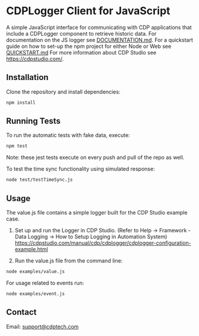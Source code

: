 # CDPLogger Client for JavaScript

A simple JavaScript interface for communicating with CDP applications that include a CDPLogger component to retrieve historic data. 
For documentation on the JS logger see [DOCUMENTATION.md](DOCUMENTATION.md).
For a quickstart guide on how to set-up the npm project for either Node or Web see [QUICKSTART.md](QUICKSTART.md)
For more information about CDP Studio see https://cdpstudio.com/.

## Installation

Clone the repository and install dependencies:

```bash
npm install
```


## Running Tests

To run the automatic tests with fake data, execute:

```bash
npm test
```

Note: these jest tests execute on every push and pull of the repo as well.

To test the time sync functionality using simulated response:

```bash
node test/testTimeSync.js
```


## Usage

The value.js file contains a simple logger built for the CDP Studio example case.

1. Set up and run the Logger in CDP Studio.
(Refer to Help → Framework - Data Logging → How to Setup Logging in Automation System)
https://cdpstudio.com/manual/cdp/cdplogger/cdplogger-configuration-example.html

2. Run the value.js file from the command line:

```bash
node examples/value.js
```

For usage related to events run:

```bash
node examples/event.js
```


## Contact

Email: support@cdptech.com